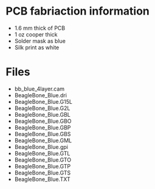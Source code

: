
# PCB fabriaction information
* 1.6 mm thick of PCB
* 1 oz cooper thick 
* Solder mask as blue
* Silk print as white

# Files
* bb_blue_4layer.cam      
* BeagleBone_Blue.dri     
* BeagleBone_Blue.G15L    
* BeagleBone_Blue.G2L     
* BeagleBone_Blue.GBL     
* BeagleBone_Blue.GBO     
* BeagleBone_Blue.GBP     
* BeagleBone_Blue.GBS     
* BeagleBone_Blue.GML     
* BeagleBone_Blue.gpi     
* BeagleBone_Blue.GTL     
* BeagleBone_Blue.GTO     
* BeagleBone_Blue.GTP     
* BeagleBone_Blue.GTS     
* BeagleBone_Blue.TXT     
